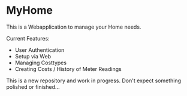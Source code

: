 # MyHome

This is a Webapplication to manage your Home needs.

Current Features:
- User Authentication
- Setup via Web
- Managing Costtypes
- Creating Costs / History of Meter Readings

This is a new repository and work in progress. Don't expect something polished or finished...
